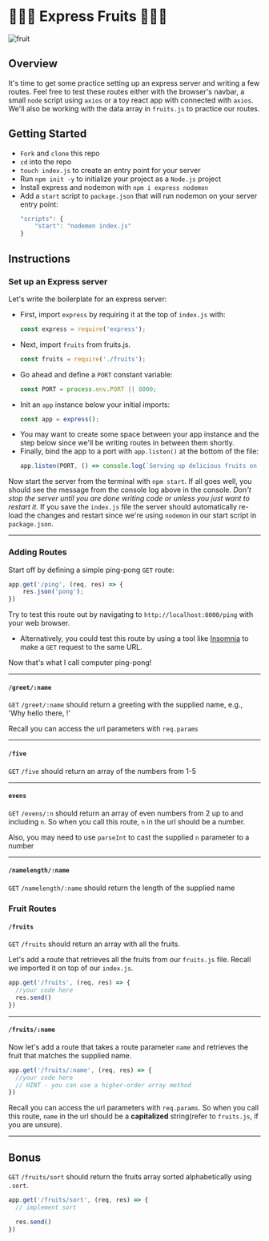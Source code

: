 # 🍍🍇🍐 Express Fruits 🍓🍌🥭

![fruit](https://s3.amazonaws.com/secretsaucefiles/photos/images/000/104/044/large/fruit-dancing-gif.gif?1485312342)

## Overview

It's time to get some practice setting up an express server and writing a few routes.  Feel free to test these routes either with the browser's navbar, a small `node` script using `axios` or a toy react app with connected with `axios`. We'll also be working with the data array in `fruits.js` to practice our routes.

## Getting Started

- `Fork` and `clone` this repo
- `cd` into the repo
- `touch index.js` to create an entry point for your server
- Run `npm init -y` to initialize your project as a `Node.js` project
- Install express and nodemon with `npm i express nodemon`
- Add a `start` script to `package.json` that will run nodemon on your server entry point:
	```js
	"scripts": {
		"start": "nodemon index.js"
	}
	```

## Instructions
### Set up an Express server

Let's write the boilerplate for an express server:

- First, import `express` by requiring it at the top of `index.js` with:
	```js
	const express = require('express');
	```
- Next, import `fruits` from fruits.js. 
	```js
	const fruits = require('./fruits');
	```
- Go ahead and define a `PORT` constant variable: 
	```js
	const PORT = process.env.PORT || 8000;
	```
- Init an `app` instance below your initial imports:
	```js
	const app = express();
	```
- You may want to create some space between your app instance and the step below since we'll be writing routes in between them shortly.
- Finally, bind the app to a port with `app.listen()` at the bottom of the file:
	```js
	app.listen(PORT, () => console.log(`Serving up delicious fruits on port ${PORT} 🍒`))
	```

Now start the server from the terminal with `npm start`. If all goes well, you should see the message from the console log above in the console.  _Don't stop the server until you are done writing code or unless you just want to restart it._ If you save the `index.js` file the server should automatically re-load the changes and restart since we're using `nodemon` in our start script in `package.json`.

___
### Adding Routes

Start off by defining a simple ping-pong `GET` route:

```js
app.get('/ping', (req, res) => {
	res.json('pong');
})
```

Try to test this route out by navigating to `http://localhost:8000/ping` with your web browser.
- Alternatively, you could test this route by using a tool like [Insomnia](https://insomnia.rest/) to make a `GET` request to the same URL.

Now that's what I call computer ping-pong!

___
#### `/greet/:name`

`GET` `/greet/:name` should return a greeting with the supplied name, e.g., 'Why hello there, <name>!'

Recall you can access the url parameters with `req.params`

___
#### `/five`

`GET` `/five` should return an array of the numbers from 1-5

___
#### `evens`
`GET` `/evens/:n` should return an array of even numbers from 2 up to and including `n`.  So when you call this route, `n` in the url should be a number.

Also, you may need to use `parseInt` to cast the supplied `n` parameter to a number

___
#### `/namelength/:name`

`GET` `/namelength/:name` should return the length of the supplied name

### Fruit Routes
#### `/fruits`

`GET` `/fruits` should return an array with all the fruits.

Let's add a route that retrieves all the fruits from our `fruits.js` file. Recall we imported it on top of our `index.js`.

```js
app.get('/fruits', (req, res) => {
  //your code here 
  res.send()
})
```

___
#### `/fruits/:name`

Now let's add a route that takes a route parameter `name` and retrieves the fruit that matches the supplied name. 
```js
app.get('/fruits/:name', (req, res) => {
  //your code here
  // HINT - you can use a higher-order array method 
})
```

Recall you can access the url parameters with `req.params`.
So when you call this route, `name` in the url should be a **capitalized** string(refer to `fruits.js`, if you are unsure).

___
## Bonus 

`GET` `/fruits/sort` should return the fruits array sorted alphabetically using `.sort`. 

```js
app.get('/fruits/sort', (req, res) => {
  // implement sort

  res.send()
})
```

